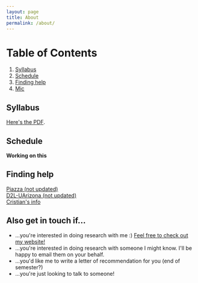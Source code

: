 ```yaml
---
layout: page
title: About
permalink: /about/
---
```


# Table of Contents
1. [Syllabus](#part1)
2. [Schedule](#part2)
3. [Finding help](#part3)
4. [Mic](#part4)



## Syllabus <a name="part1"></a>
<a href="Fall2021INFO523_Aug.pdf" target="_blank">Here's the PDF</a>.

## Schedule <a name="part2"></a>

**Working on this**

## Finding help <a name="part3"></a>
<a href="r_tuto.html" target="_blank">Piazza (not updated)</a><br />
<a href="r_tuto.html" target="_blank">D2L-UArizona (not updated)</a><br />
<a href="http://cromanpa94.github.io/cromanpa/contact/l" target="_blank">Cristian's info</a><br />


## Also get in touch if... <a name="part4"></a>
- ...you're interested in doing research with me :) <a href="http://cromanpa94.github.io/cromanpa/articles/" target="_blank">Feel free to check out my website!</a>
- ...you're interested in doing research with someone I might know. I'll be happy to email them on your behalf.
- ...you'd like me to write a letter of recommendation for you (end of semester?)
- ...you're just looking to talk to someone!



